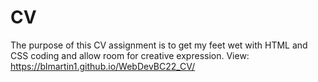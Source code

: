 # CV
The purpose of this CV assignment is to get my feet wet with HTML and CSS coding and allow room for creative expression.
View: https://blmartin1.github.io/WebDevBC22_CV/
